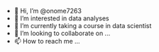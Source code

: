 - 👋 Hi, I’m @onome7263
- 👀 I’m interested in data analyses
- 🌱 I’m currently taking a course in data scientist
- 💞️ I’m looking to collaborate on ...
- 📫 How to reach me ...

<!---
onome7263/onome7263 is a ✨ special ✨ repository because its `README.md` (this file) appears on your GitHub profile.
You can click the Preview link to take a look at your changes.
--->
